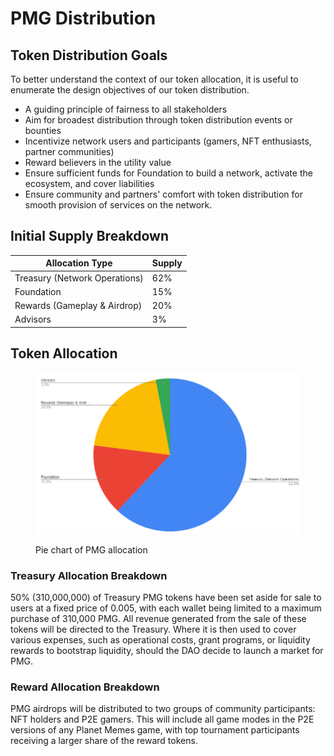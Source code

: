 # PMG Distribution

## Token Distribution Goals

To better understand the context of our token allocation, it is useful to enumerate the design objectives of our token distribution.

* A guiding principle of fairness to all stakeholders
* Aim for broadest distribution through token distribution events or bounties
* Incentivize network users and participants (gamers, NFT enthusiasts, partner communities)
* Reward believers in the utility value
* Ensure sufficient funds for Foundation to build a network, activate the ecosystem, and cover liabilities
* Ensure community and partners' comfort with token distribution for smooth provision of services on the network.

## Initial Supply Breakdown

| Allocation Type               | Supply |
| ----------------------------- | ------ |
| Treasury (Network Operations) | 62%    |
| Foundation                    | 15%    |
| Rewards (Gameplay & Airdrop)  | 20%    |
| Advisors                      | 3%     |

## Token Allocation

<figure><img src="../../.gitbook/assets/Pie chart 3.png" alt=""><figcaption><p>Pie chart of PMG allocation</p></figcaption></figure>

### Treasury Allocation Breakdown

50% (310,000,000) of Treasury PMG tokens have been set aside for sale to users at a fixed price of 0.005, with each wallet being limited to a maximum purchase of 310,000 PMG. All revenue generated from the sale of these tokens will be directed to the Treasury. Where it is then used to cover various expenses, such as operational costs, grant programs, or liquidity rewards to bootstrap liquidity, should the DAO decide to launch a market for PMG.

### Reward Allocation Breakdown

PMG airdrops will be distributed to two groups of community participants: NFT holders and P2E gamers. This will include all game modes in the P2E versions of any Planet Memes game, with top tournament participants receiving a larger share of the reward tokens.

